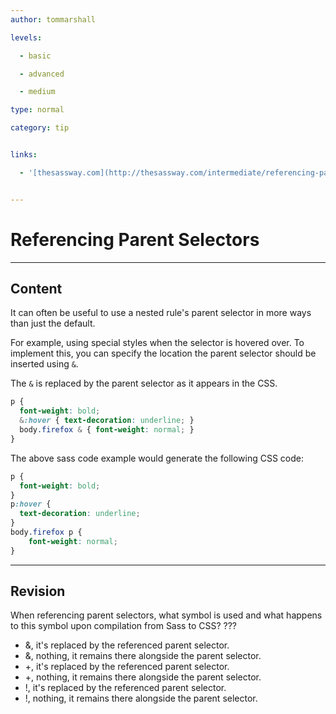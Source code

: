 ```yaml
---
author: tommarshall

levels:

  - basic

  - advanced

  - medium

type: normal

category: tip


links:

  - '[thesassway.com](http://thesassway.com/intermediate/referencing-parent-selectors-using-ampersand){website}'


---
```


# Referencing Parent Selectors

---
## Content

It can often be useful to use a nested rule's parent selector in more ways than just the default.

For example, using special styles when the selector is hovered over. To implement this, you can specify the location the parent selector should be inserted using `&`.

The `&` is replaced by the parent selector as it appears in the CSS.

```css
p {
  font-weight: bold;
  &:hover { text-decoration: underline; }
  body.firefox & { font-weight: normal; }
}
```
The above sass code example would generate the following CSS code:
```css
p {
  font-weight: bold;
}
p:hover {
  text-decoration: underline;
}
body.firefox p {
    font-weight: normal;
}
```

---
## Revision

When referencing parent selectors, what symbol is used and what happens to this symbol upon compilation from Sass to CSS? ???


* &, it's replaced by the referenced parent selector.
* &, nothing, it remains there alongside the parent selector.
* +, it's replaced by the referenced parent selector.
* +, nothing, it remains there alongside the parent selector.
* !, it's replaced by the referenced parent selector.
* !, nothing, it remains there alongside the parent selector.

 
